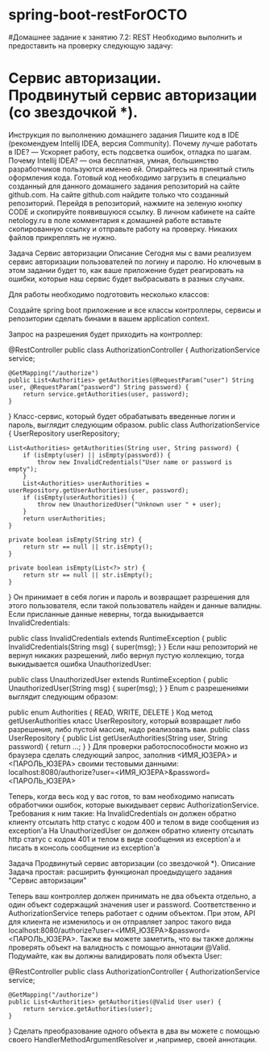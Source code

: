 # spring-boot-restForOCTO

#Домашнее задание к занятию 7.2: REST
Необходимо выполнить и предоставить на проверку следующую задачу:

Сервис авторизации.
Продвинутый сервис авторизации (со звездочкой *).
=======

Инструкция по выполнению домашнего задания
Пишите код в IDE (рекомендуем Intellij IDEA, версия Community).
Почему лучше работать в IDE? — Ускоряет работу, есть подсветка ошибок, отладка по шагам.
Почему Intellij IDEA? — она бесплатная, умная, большинство разработчиков пользуются именно ей.
Опирайтесь на принятый стиль оформления кода.
Готовый код необходимо загрузить в специально созданный для данного домашнего задания репозиторий на сайте github.com.
На сайте github.com найдите только что созданный репозиторий. Перейдя в репозиторий, нажмите на зеленую кнопку CODE и скопируйте появившуюся ссылку.
В личном кабинете на сайте netology.ru в поле комментария к домашней работе вставьте скопированную ссылку и отправьте работу на проверку.
Никаких файлов прикреплять не нужно.

Задача Сервис авторизации
Описание
Сегодня мы с вами реализуем сервис авторизации пользователей по логину и паролю. Но ключевым в этом задании будет то, как ваше приложение будет реагировать на ошибки, которые наш сервис будет выбрасывать в разных случаях.

Для работы необходимо подготовить несколько классов:

Создайте spring boot приложение и все классы контроллеры, сервисы и репозитории сделать бинами в вашем application context.

Запрос на разрешения будет приходить на контроллер:

@RestController
public class AuthorizationController {
    AuthorizationService service;
    
    @GetMapping("/authorize")
    public List<Authorities> getAuthorities(@RequestParam("user") String user, @RequestParam("password") String password) {
        return service.getAuthorities(user, password);
    }
}
Класс-сервис, который будет обрабатывать введенные логин и пароль, выглядит следующим образом.
public class AuthorizationService {
    UserRepository userRepository;

    List<Authorities> getAuthorities(String user, String password) {
        if (isEmpty(user) || isEmpty(password)) {
            throw new InvalidCredentials("User name or password is empty");
        }
        List<Authorities> userAuthorities = userRepository.getUserAuthorities(user, password);
        if (isEmpty(userAuthorities)) {
            throw new UnauthorizedUser("Unknown user " + user);
        }
        return userAuthorities;
    }

    private boolean isEmpty(String str) {
        return str == null || str.isEmpty();
    }

    private boolean isEmpty(List<?> str) {
        return str == null || str.isEmpty();
    }
}
Он принимает в себя логин и пароль и возвращает разрешения для этого пользователя, если такой пользователь найден и данные валидны. Если присланные данные неверны, тогда выкидывается InvalidCredentials:

public class InvalidCredentials extends RuntimeException {
    public InvalidCredentials(String msg) {
        super(msg);
    }
}
Если наш репозиторий не вернул никаких разрешений, либо вернул пустую коллекцию, тогда выкидывается ошибка UnauthorizedUser:

public class UnauthorizedUser extends RuntimeException {
    public UnauthorizedUser(String msg) {
        super(msg);
    }
}
Enum с разрешениями выглядит следующим образом:

public enum Authorities {
    READ, WRITE, DELETE
}
Код метод getUserAuthorities класс UserRepository, который возвращает либо разрешения, либо пустой массив, надо реализовать вам.
public class UserRepository {
    public List<Authorities> getUserAuthorities(String user, String password) {
        return ...;
    }
}
Для проверки работоспособности можно из браузера сделать следующий запрос, заполнив <ИМЯ_ЮЗЕРА> и <ПАРОЛЬ_ЮЗЕРА> своими тестовыми данными: localhost:8080/authorize?user=<ИМЯ_ЮЗЕРА>&password=<ПАРОЛЬ_ЮЗЕРА>

Теперь, когда весь код у вас готов, то вам необходимо написать обработчики ошибок, которые выкидывает сервис AuthorizationService. Требования к ним такие:
На InvalidCredentials он должен обратно клиенту отсылать http статус с кодом 400 и телом в виде сообщения из exception'а
На UnauthorizedUser он должен обратно клиенту отсылать http статус с кодом 401 и телом в виде сообщения из exception'а и писать в консоль сообщение из exception'а
  
  
  Задача Продвинутый сервис авторизации (со звездочкой *).
Описание
Задача простая: расширить функционал проедыдущего задания "Сервис авторизации"

Теперь ваш контроллер должен принимать не два объекта отдельно, а один объект содержащий значения user и password. Соответственно и AuthorizationService теперь работает с одним объектом. При этом, API для клиента не изменилось и он отправляет запрос такого вида localhost:8080/authorize?user=<ИМЯ_ЮЗЕРА>&password=<ПАРОЛЬ_ЮЗЕРА>. Также вы можете заметить, что вы также должны проверять объект на валидность с помощью аннотации @Valid. Подумайте, как вы должны валидировать поля объекта User:

@RestController
public class AuthorizationController {
    AuthorizationService service;
    
    @GetMapping("/authorize")
    public List<Authorities> getAuthorities(@Valid User user) {
        return service.getAuthorities(user);
    }
}
Сделать преобразование одного объекта в два вы можете с помощью своего HandlerMethodArgumentResolver и ,например, своей аннотации.
